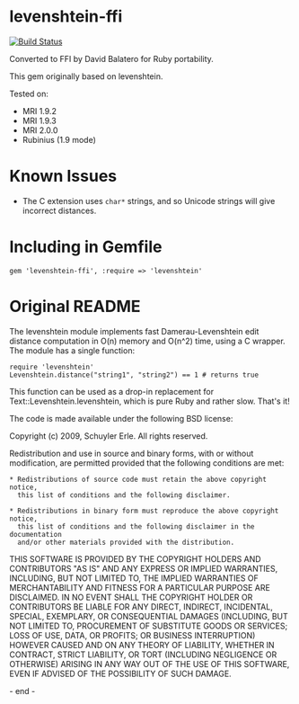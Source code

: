 levenshtein-ffi
===============

[![Build Status](https://travis-ci.org/dbalatero/levenshtein-ffi.svg?branch=master)](https://travis-ci.org/dbalatero/levenshtein-ffi)

Converted to FFI by David Balatero for Ruby portability.

This gem originally based on levenshtein.

Tested on:

* MRI 1.9.2
* MRI 1.9.3
* MRI 2.0.0
* Rubinius (1.9 mode)

Known Issues
============
* The C extension uses `char*` strings, and so Unicode strings will give incorrect distances.

Including in Gemfile
====================

    gem 'levenshtein-ffi', :require => 'levenshtein'

Original README
===============

The levenshtein module implements fast Damerau-Levenshtein edit distance
computation in O(n) memory and O(n^2) time, using a C wrapper. The module has a
single function:

    require 'levenshtein'
    Levenshtein.distance("string1", "string2") == 1 # returns true

This function can be used as a drop-in replacement for
Text::Levenshtein.levenshtein, which is pure Ruby and rather slow. That's it!

The code is made available under the following BSD license:

Copyright (c) 2009, Schuyler Erle.
All rights reserved.

Redistribution and use in source and binary forms, with or without
modification, are permitted provided that the following conditions are met:

    * Redistributions of source code must retain the above copyright notice,
      this list of conditions and the following disclaimer.

    * Redistributions in binary form must reproduce the above copyright notice,
      this list of conditions and the following disclaimer in the documentation
      and/or other materials provided with the distribution.

THIS SOFTWARE IS PROVIDED BY THE COPYRIGHT HOLDERS AND CONTRIBUTORS "AS IS" AND
ANY EXPRESS OR IMPLIED WARRANTIES, INCLUDING, BUT NOT LIMITED TO, THE IMPLIED
WARRANTIES OF MERCHANTABILITY AND FITNESS FOR A PARTICULAR PURPOSE ARE
DISCLAIMED. IN NO EVENT SHALL THE COPYRIGHT HOLDER OR CONTRIBUTORS BE LIABLE
FOR ANY DIRECT, INDIRECT, INCIDENTAL, SPECIAL, EXEMPLARY, OR CONSEQUENTIAL
DAMAGES (INCLUDING, BUT NOT LIMITED TO, PROCUREMENT OF SUBSTITUTE GOODS OR
SERVICES; LOSS OF USE, DATA, OR PROFITS; OR BUSINESS INTERRUPTION) HOWEVER
CAUSED AND ON ANY THEORY OF LIABILITY, WHETHER IN CONTRACT, STRICT LIABILITY,
OR TORT (INCLUDING NEGLIGENCE OR OTHERWISE) ARISING IN ANY WAY OUT OF THE USE
OF THIS SOFTWARE, EVEN IF ADVISED OF THE POSSIBILITY OF SUCH DAMAGE.

\- end -
